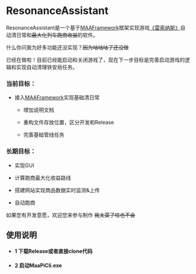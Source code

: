 # ResonanceAssistant

ResonanceAssistant是一个基于[MAAFramework](https://github.com/MaaXYZ/MaaFramework)框架实现游戏[《雷索纳斯》](https://soli-reso.com/)自动清日常和~~最大化列车跑商收益~~的软件。

什么你问我为好多功能还没实现？~~因为咕咕咕了还没做~~

已经在做啦！目前已经能启动和关闭游戏了，现在下一步目标是完善启动游戏的逻辑和实现自动清理铁安局任务。

### 当前目标：

- 接入[MAAFramework](https://github.com/MaaXYZ/MaaFramework)实现基础清日常
  
  - 增加说明文档

  - 重构文件存放位置，区分开发和Release

  - 完善基础管线任务

### 长期目标：

- 实现GUI

- 计算跑商最大化收益路线

- 搭建网站实现商品数据实时监测&上传

- 自动跑商

如果您有开发意愿，欢迎您来参与制作 ~~我太菜了啥也不会~~

## 使用说明

- ####  1 下载Release或者直接clone代码

- ####  2 启动MaaPiCli.exe

